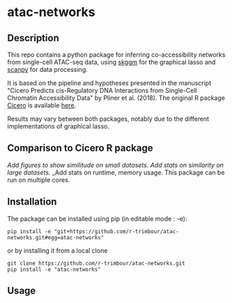 # atac-networks


## Description
This repo contains a python package for inferring co-accessibility networks from single-cell ATAC-seq data, using [skggm](https://www.github.com/skggm/skggm) for the graphical lasso and [scanpy](https://www.github.com/theislab/scanpy) for data processing.

It is based on the pipeline and hypotheses presented in the manuscript "Cicero Predicts cis-Regulatory DNA Interactions from Single-Cell Chromatin Accessibility Data" by Pliner et al. (2018). The original R package [Cicero](https://cole-trapnell-lab.github.io/cicero-release/) is available [here](https://www.github.com/cole-trapnell-lab/cicero-release).

Results may vary between both packages, notably due to the different implementations of graphical lasso.

## Comparison to Cicero R package
_Add figures to show similitude on small datasets._
_Add stats on similarity on large datasets._
_Add stats on runtime, memory usage.
This package can be run on multiple cores.

## Installation
The package can be installed using pip (in editable mode : -e):

```
pip install -e "git+https://github.com/r-trimbour/atac-networks.git#egg=atac-networks"
```

 or by installing it from a local clone
```
git clone https://github.com/r-trimbour/atac-networks.git
pip install -e "atac-networks"
```

## Usage

